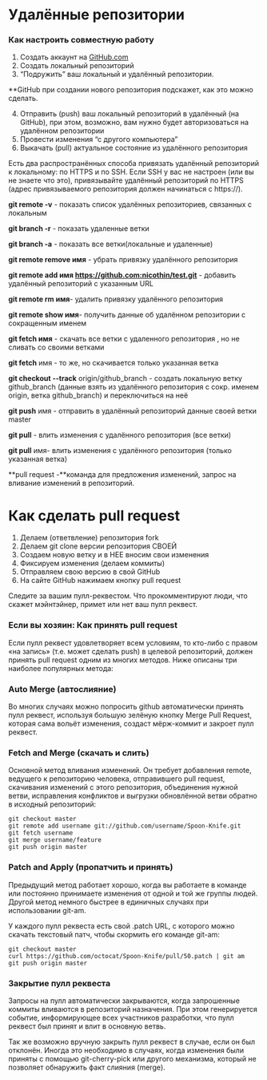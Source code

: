 # **Удалённые репозитории**

### **Как настроить совместную работу**

1. Создать аккаунт на [GitHub.com](http://github.com/)
2. Создать локальный репозиторий
3. “Подружить” ваш локальный и удалённый репозитории.

**GitHub при создании нового репозитория подскажет, как это можно сделать.

4. Отправить (push) ваш локальный репозиторий в удалённый (на GitHub), при этом, возможно, 
вам нужно будет авторизоваться на удалённом репозитории
5. Провести изменения “с другого компьютера”
6. Выкачать (pull) актуальное состояние из удалённого репозитория

Есть два распространённых способа привязать удалённый репозиторий к локальному: по HTTPS и по SSH. Если SSH у вас не настроен (или вы не знаете что это), привязывайте удалённый репозиторий по HTTPS (адрес привязываемого репозитория должен начинаться с https://).

**git remote -v**  - показать список удалённых репозиториев, связанных с локальным

**git branch -r**   - показать удаленные ветки

**git branch -a**   - показать все ветки(локальные и удаленные)  

**git remote remove имя** - убрать привязку удалённого репозитория 

**git remote add имя https://github.com:nicothin/test.git** - добавить удалённый репозиторий  с указанным URL

**git remote rm  имя**- удалить привязку удалённого репозитория

**git remote show имя**- получить данные об удалённом репозитории с сокращенным именем 

**git fetch  имя** - скачать все ветки с удаленного репозитория , но не сливать со своими ветками

**git fetch**  имя   -  то же, но скачивается только указанная ветка

**git checkout --track** origin/github_branch - создать локальную ветку github_branch (данные взять из удалённого репозитория с сокр. именем origin, ветка github_branch) и переключиться на неё

**git push**  имя     - отправить в удалённый репозиторий данные своей ветки master

**git pull** - влить изменения с удалённого репозитория (все ветки)

**git pull**  имя- влить изменения с удалённого репозитория (только указанная ветка)

**pull request -**команда для предложения изменений,  запрос на вливание изменений в  репозиторий.

# Как сделать pull request

 1. Делаем   (ответвление) репозитория fork
2. Делаем git clone   версии репозитория СВОЕЙ
3. Создаем новую ветку и в НЕЕ вносим свои изменения
4. Фиксируем изменения (делаем коммиты)
5. Отправляем свою версию в свой GitHub
6. На сайте GitHub нажимаем кнопку pull request

Следите за вашим пулл-реквестом. Что прокомментируют люди, что скажет мэйнтэйнер, примет или нет ваш пулл реквест.

### **Если вы хозяин: Как принять pull request**

Если пулл реквест удовлетворяет всем условиям, то кто-либо с правом «на запись» (т.е. может сделать push) в целевой репозиторий, должен принять pull request одним из многих методов. Ниже описаны три наиболее популярных метода:

### **Auto Merge (автослияние)**

Во многих случаях можно попросить github автоматически принять пулл реквест, используя большую зелёную кнопку Merge Pull Request, которая сама вольёт изменения, создаст мёрж-коммит и закроет пулл реквест.


### **Fetch and Merge (скачать и слить)**

Основной метод вливания изменений. Он требует добавления remote, ведущего к репозиторию человека, отправившего pull request, скачивания изменений с этого репозитория, объединения нужной ветви, исправления конфликтов и выгрузки обновлённой ветви обратно в исходный репозиторий:

```
git checkout master
git remote add username git://github.com/username/Spoon-Knife.git
git fetch username
git merge username/feature
git push origin master
```

### **Patch and Apply (пропатчить и принять)**

Предыдущий метод работает хорошо, когда вы работаете в команде или постоянно принимаете изменения от одной и той же группы людей. Другой метод немного быстрее в единичных случаях при использовании git-am.

У каждого пулл реквеста есть свой .patch URL, с которого можно скачать текстовый патч, чтобы скормить его команде git-am:

```
git checkout master
curl https://github.com/octocat/Spoon-Knife/pull/50.patch | git am
git push origin master
```

### **Закрытие пулл реквеста**

Запросы на пулл автоматически закрываются, когда запрошенные коммиты вливаются в репозиторий назначения. При этом генерируется событие, информирующее всех участников разработки, что пулл реквест был принят и влит в основную ветвь.

Так же возможно вручную закрыть пулл реквест в случае, если он был отклонён. Иногда это необходимо в случаях, когда изменения были приняты с помощью git-cherry-pick или другого механизма, который не позволяет обнаружить факт слияния (merge).
